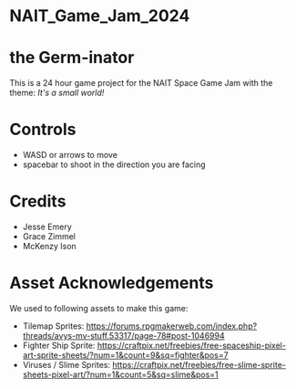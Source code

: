 # NAIT_Game_Jam_2024
# the Germ-inator
This is a 24 hour game project for the NAIT Space Game Jam with the theme: *It's a small world!*


# Controls
* WASD or arrows to move
* spacebar to shoot in the direction you are facing

# Credits
* Jesse Emery
* Grace Zimmel
* McKenzy Ison

# Asset Acknowledgements
We used to following assets to make this game:
* Tilemap Sprites: https://forums.rpgmakerweb.com/index.php?threads/avys-mv-stuff.53317/page-78#post-1046994
* Fighter Ship Sprite: https://craftpix.net/freebies/free-spaceship-pixel-art-sprite-sheets/?num=1&count=9&sq=fighter&pos=7
* Viruses / Slime Sprites: https://craftpix.net/freebies/free-slime-sprite-sheets-pixel-art/?num=1&count=5&sq=slime&pos=1
